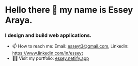# Hello there 👋 my name is Essey Araya.

### I design and build web applications.                              

- 📫 How to reach me: Email: esseyt3@gmail.com, Linkedin: https://www.linkedin.com/in/esseyt
- 👨‍💻 Visit my portfolio: [essey.netlify.app](essey.netlify.app)

